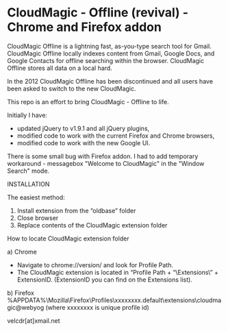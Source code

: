 CloudMagic - Offline (revival) - Chrome and Firefox addon
==========================

CloudMagic Offline is a lightning fast, as-you-type search tool for Gmail. 
CloudMagic Offline locally indexes content from Gmail, Google Docs, and Google Contacts for offline searching within the browser. CloudMagic Offline stores all data on a local hard.

In the 2012 CloudMagic Offline has been discontinued and all users have been asked to switch to the new CloudMagic.

This repo is an effort to bring CloudMagic - Offline to life.

Initially I have:
- updated jQuery to v1.9.1 and all jQuery plugins, 
- modified code to work with the current Firefox and Chrome browsers,
- modified code to work with the new Google UI.

There is some small bug with Firefox addon. I had to add temporary workaround - messagebox "Welcome to CloudMagic" in the "Window Search" mode.

INSTALLATION

The easiest method:
1. Install extension from the “oldbase” folder
2. Close browser
3. Replace contents of the CloudMagic extension folder

How to locate CloudMagic extension folder

a) Chrome
- Navigate to chrome://version/ and look for Profile Path.
- The CloudMagic extension is located in “Profile Path + “\Extensions\” + ExtensionID.
(ExtensionID you can find on the Extensions list).

b) Firefox %APPDATA%\Mozilla\Firefox\Profiles\xxxxxxxx.default\extensions\cloudmagic@webyog
(where xxxxxxxx is unique profile id)


velcdr[at]xmail.net
